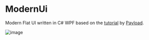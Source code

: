 # ModernUi

Modern Flat UI written in C# WPF based on the [tutorial](https://www.youtube.com/watch?v=PzP8mw7JUzI&t=663s) by [Payload](https://www.youtube.com/@_buffer).

![image](https://user-images.githubusercontent.com/30009438/218244621-ee558332-7814-4ae2-bd2b-434d63bf7847.png)

